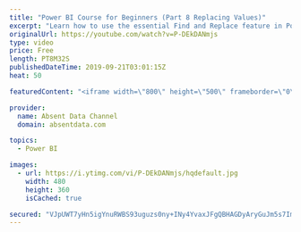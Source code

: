 ```yaml
---
title: "Power BI Course for Beginners (Part 8 Replacing Values)"
excerpt: "Learn how to use the essential Find and Replace feature in Power BI."
originalUrl: https://youtube.com/watch?v=P-DEkDANmjs
type: video
price: Free
length: PT8M32S
publishedDateTime: 2019-09-21T03:01:15Z
heat: 50

featuredContent: "<iframe width=\"800\" height=\"500\" frameborder=\"0\" src=\"https://www.youtube.com/embed/P-DEkDANmjs\" allow=\"accelerometer; autoplay; encrypted-media; gyroscope; picture-in-picture\" allowfullscreen></iframe>"

provider:
  name: Absent Data Channel
  domain: absentdata.com

topics:
  - Power BI

images:
  - url: https://i.ytimg.com/vi/P-DEkDANmjs/hqdefault.jpg
    width: 480
    height: 360
    isCached: true

secured: "VJpUWT7yHn5igYnuRWBS93uguzs0ny+INy4YvaxJFgQBHAGDyAryGuJm5s7ImiYPQXgXsSJRzs49WR3/YdqwK1+lCWQzG0+C3sba1cX8mknZTi7k0Y8hwvWWBjRVm10QnaKTACUAQZUDxyX7ZDc6ba+4iJlp+H2YoXaEUGWGUCJrKESspJmNa2dy1oxSoQQZFueHUEiRGCsezGWrqRzBH+KiIFRyThEYwRweST4okHS/i6raYrW5AWy8mT2x429rYsxFJsArekvD5GtTRw+Ufe5AUBT1TXkB8fG+9jYWaH9VwuQr1Vr2AYxO3jpW1IT+dku3jtoA71Q3ayJqj44Ibvw8xGORtAb/TStzR6fLXedOclRE/fHJ/s5TNzdTNkdSthpVjiruhTBNpI5g6Cp6tzIP+jMK/fEFAcRMO9N68M8=;OeFLhL4BOZY0ZJ0xpQu8hg=="
---
```


